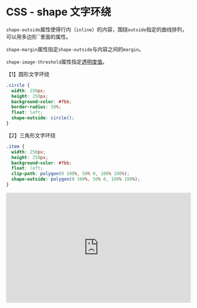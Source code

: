 # CSS - shape 文字环绕

`shape-outside`属性使得行内（`inline`）的内容，围绕`outside`指定的曲线排列，可以用多边形``里面的属性。

`shape-margin`属性指定`shape-outside`与内容之间的`margin`。

`shape-image-threshold`属性指定[透明度值](https://developer.mozilla.org/zh-CN/docs/Web/CSS/shape-image-threshold)。

【1】圆形文字环绕

```css
.circle {
  width: 250px;
  height: 250px;
  background-color: #fbb;
  border-radius: 50%;
  float: left;
  shape-outside: circle();
}
```

【2】三角形文字环绕

```css
.item {
  width: 250px;
  height: 250px;
  background-color: #fbb;
  float: left;
  clip-path: polygon(0 100%, 50% 0, 100% 100%);
  shape-outside: polygon(0 100%, 50% 0, 100% 100%);
}
```

<iframe height="300" style="width: 100%;" scrolling="no" title="CSS - shape 文字环绕" src="https://codepen.io/firefly1984982452/embed/JjpeYKw?default-tab=result" frameborder="no" loading="lazy" allowtransparency="true" allowfullscreen="true">
  See the Pen <a href="https://codepen.io/firefly1984982452/pen/JjpeYKw">
  CSS - shape 文字环绕</a> by 彭丹丹 (<a href="https://codepen.io/firefly1984982452">@firefly1984982452</a>)
  on <a href="https://codepen.io">CodePen</a>.
</iframe>
